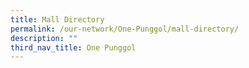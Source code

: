 ```yaml
---
title: Mall Directory
permalink: /our-network/One-Punggol/mall-directory/
description: ""
third_nav_title: One Punggol
---
```

